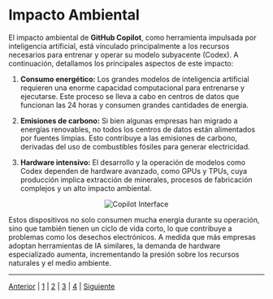 # Impacto Ambiental

El impacto ambiental de **GitHub Copilot**, como herramienta impulsada por inteligencia artificial, está vinculado principalmente a los recursos necesarios para entrenar y operar su modelo subyacente (Codex). A continuación, detallamos los principales aspectos de este impacto:

1. **Consumo energético:** Los grandes modelos de inteligencia artificial requieren una enorme capacidad computacional para entrenarse y ejecutarse. Este proceso se lleva a cabo en centros de datos que funcionan las 24 horas y consumen grandes cantidades de energía.

2. **Emisiones de carbono:** Si bien algunas empresas han migrado a energías renovables, no todos los centros de datos están alimentados por fuentes limpias. Esto contribuye a las emisiones de carbono, derivadas del uso de combustibles fósiles para generar electricidad.

3. **Hardware intensivo:** El desarrollo y la operación de modelos como Codex dependen de hardware avanzado, como GPUs y TPUs, cuya producción implica extracción de minerales, procesos de fabricación complejos y un alto impacto ambiental.

<div align="center">
  <img src="https://icorp.com.mx/wp-content/uploads/2021/04/Todo-lo-que-debes-saber-sobre-los-servidores-scaled.jpeg" alt="Copilot Interface">
</div>

Estos dispositivos no solo consumen mucha energía durante su operación, sino que también tienen un ciclo de vida corto, lo que contribuye a problemas como los desechos electrónicos. A medida que más empresas adoptan herramientas de IA similares, la demanda de hardware especializado aumenta, incrementando la presión sobre los recursos naturales y el medio ambiente.

---

[Anterior](inpacto_en_el_sector5.md) | [1](Las_aplicaciones_de_la_IA5.md) | [2](inpacto_en_el_sector5.md) | [3](Impacto_ambiental5.md) | [4](Propostes_per_minimitzar_els_impactes_ambientals5.md)  | [Siguiente](Propostes_per_minimitzar_els_impactes_ambientals5.md)
